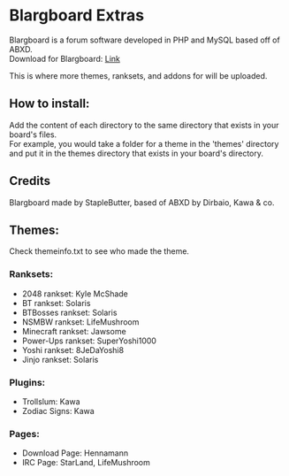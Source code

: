 # Blargboard Extras 

Blargboard is a forum software developed in PHP and MySQL based off of ABXD.  
Download for Blargboard: [Link](http://github.com/StapleButter/Blargboard/) 

This is where more themes, ranksets, and addons for will be uploaded.  

## How to install:  
Add the content of each directory to the same directory that exists in your board's files.  
For example, you would take a folder for a theme in the 'themes' directory and put it in the themes directory that exists in your board's directory. 

## Credits  
Blargboard made by StapleButter, based of ABXD by Dirbaio, Kawa & co.

## Themes:  
Check themeinfo.txt to see who made the theme.  

### Ranksets:  

- 2048 rankset: Kyle McShade  
- BT rankset: Solaris  
- BTBosses rankset: Solaris  
- NSMBW rankset: LifeMushroom  
- Minecraft rankset: Jawsome  
- Power-Ups rankset: SuperYoshi1000  
- Yoshi rankset: 8JeDaYoshi8  
- Jinjo rankset: Solaris  

### Plugins:  

- Trollslum: Kawa 
- Zodiac Signs: Kawa  

### Pages:  
- Download Page: Hennamann   
- IRC Page: StarLand, LifeMushroom
